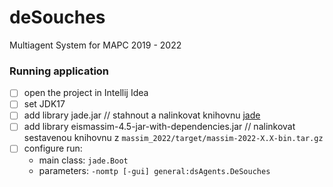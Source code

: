 # deSouches
Multiagent System for MAPC 2019 - 2022

### Running application
- [ ] open the project in Intellij Idea
- [ ] set JDK17
- [ ] add library jade.jar //  stahnout a nalinkovat knihovnu [jade](https://medium.com/@jmackie97/setting-up-jade-with-intellij-2406f0495e9)
- [ ] add library eismassim-4.5-jar-with-dependencies.jar // nalinkovat sestavenou knihovnu z `massim_2022/target/massim-2022-X.X-bin.tar.gz`
- [ ] configure run:
  - main class: `jade.Boot`
  - parameters: `-nomtp [-gui] general:dsAgents.DeSouches`

